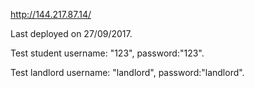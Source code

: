 http://144.217.87.14/

Last deployed on 27/09/2017.

Test student username: "123", password:"123".

Test landlord username: "landlord", password:"landlord".


